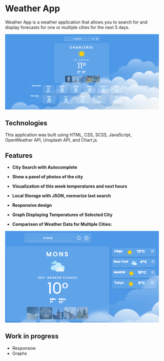 # Weather App

Weather App is a weather application that allows you to search for and display forecasts for one or multiple cities for the next 5 days.

![Weather App Screenshot](assets/images/readme/main.PNG)

## Technologies

This application was built using HTML, CSS, SCSS, JavaScript, OpenWeather API, Unsplash API, and Chart.js.

## Features

- **City Search with Autocomplete**
- **Show a panel of photos of the city**
- **Visualization of this week temperatures and next hours**
- **Local Storage with JSON, memorize last search**
- **Responsive design**
- **Graph Displaying Temperatures of Selected City**

- **Comparison of Weather Data for Multiple Cities:**

![Weather App Screenshot](assets/images/readme/compare.PNG)

## Work in progress

- Responsive
- Graphs
